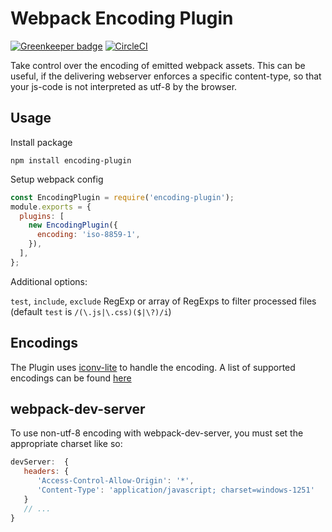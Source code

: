 # Webpack Encoding Plugin

[![Greenkeeper badge](https://badges.greenkeeper.io/dromru/encoding-plugin.svg)](https://greenkeeper.io/) [![CircleCI](https://circleci.com/gh/dromru/encoding-plugin.svg?style=svg)](https://circleci.com/gh/dromru/encoding-plugin)

Take control over the encoding of emitted webpack assets.
This can be useful, if the delivering webserver enforces a specific content-type,
so that your js-code is not interpreted as utf-8 by the browser.

## Usage

Install package

    npm install encoding-plugin

Setup webpack config

``` javascript
const EncodingPlugin = require('encoding-plugin');
module.exports = {
  plugins: [
    new EncodingPlugin({
      encoding: 'iso-8859-1',
    }),
  ],
};
```

Additional options:

`test`, `include`, `exclude` RegExp or array of RegExps to filter processed files
(default `test` is `/(\.js|\.css)($|\?)/i`)

## Encodings

The Plugin uses [iconv-lite](https://www.npmjs.com/package/iconv-lite) to handle the encoding.
A list of supported encodings can be found [here](https://github.com/ashtuchkin/iconv-lite/wiki/Supported-Encodings)

## webpack-dev-server

To use non-utf-8 encoding with webpack-dev-server, you must set the appropriate charset like so:

``` JavaScript
devServer:  {
   headers: {
      'Access-Control-Allow-Origin': '*',
      'Content-Type': 'application/javascript; charset=windows-1251'
   }
   // ...
}
```
